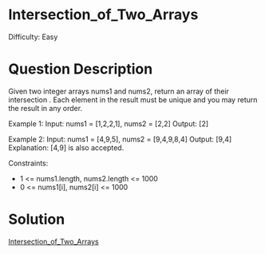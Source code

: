 
# Intersection_of_Two_Arrays

Difficulty: Easy

# Question Description

Given two integer arrays nums1 and nums2, return an array of their 
intersection
. Each element in the result must be unique and you may return the result in any order.

Example 1:
Input: nums1 = [1,2,2,1], nums2 = [2,2]
Output: [2]

Example 2:
Input: nums1 = [4,9,5], nums2 = [9,4,9,8,4]
Output: [9,4]
Explanation: [4,9] is also accepted.

Constraints:

- 1 <= nums1.length, nums2.length <= 1000
- 0 <= nums1[i], nums2[i] <= 1000

# Solution

[Intersection_of_Two_Arrays]([349]Intersection_of_Two_Arrays.py)

    